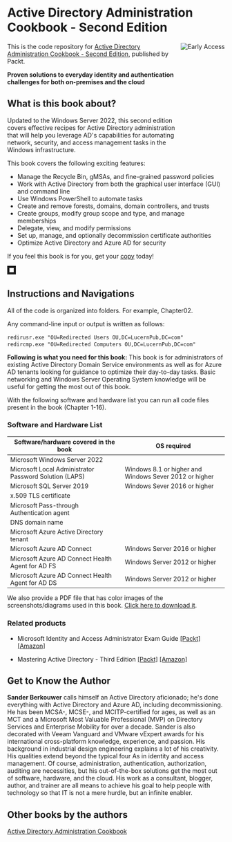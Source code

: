 # Active Directory Administration Cookbook - Second Edition

<a href="https://www.packtpub.com/product/active-directory-administration-cookbook-second-edition/9781803242507?utm_source=github&utm_medium=repository&utm_campaign=9781803242507"><img src="https://static.packt-cdn.com/products/9781803242507/cover/smaller" alt="Early Access" height="256px" align="right"></a>

This is the code repository for [Active Directory Administration Cookbook - Second Edition](https://www.packtpub.com/product/active-directory-administration-cookbook-second-edition/9781803242507?utm_source=github&utm_medium=repository&utm_campaign=9781803242507), published by Packt.

**Proven solutions to everyday identity and authentication challenges for both on-premises and the cloud**

## What is this book about?
Updated to the Windows Server 2022, this second edition covers effective recipes for Active Directory administration that will help you leverage AD's capabilities for automating network, security, and access management tasks in the Windows infrastructure. 

This book covers the following exciting features:
* Manage the Recycle Bin, gMSAs, and fine-grained password policies
* Work with Active Directory from both the graphical user interface (GUI) and command line
* Use Windows PowerShell to automate tasks
* Create and remove forests, domains, domain controllers, and trusts
* Create groups, modify group scope and type, and manage memberships
* Delegate, view, and modify permissions
* Set up, manage, and optionally decommission certificate authorities
* Optimize Active Directory and Azure AD for security

If you feel this book is for you, get your [copy](https://www.amazon.com/dp/1803242507) today!

<a href="https://www.packtpub.com/?utm_source=github&utm_medium=banner&utm_campaign=GitHubBanner"><img src="https://raw.githubusercontent.com/PacktPublishing/GitHub/master/GitHub.png" 
alt="https://www.packtpub.com/" border="5" /></a>

## Instructions and Navigations
All of the code is organized into folders. For example, Chapter02.

Any command-line input or output is written as follows:
```
redirusr.exe "OU=Redirected Users OU,DC=LucernPub,DC=com"
redircmp.exe "OU=Redirected Computers OU,DC=LucernPub,DC=com"
```

**Following is what you need for this book:**
This book is for administrators of existing Active Directory Domain Service environments as well as for Azure AD tenants looking for guidance to optimize their day-to-day tasks. Basic networking and Windows Server Operating System knowledge will be useful for getting the most out of this book.

With the following software and hardware list you can run all code files present in the book (Chapter 1-16).
### Software and Hardware List
| Software/hardware covered in the book | OS required |
| ------------------------------------ | ----------------------------------- |
| Microsoft Windows Server 2022 |  |
| Microsoft Local Administrator Password Solution (LAPS) | Windows 8.1 or higher and Windows Sever 2012 or higher |
| Microsoft SQL Server 2019 | Windows Sever 2016 or higher |
| x.509 TLS certificate |  |
| Microsoft Pass-through Authentication agent |  |
| DNS domain name |  |
| Microsoft Azure Active Directory tenant |  |
| Microsoft Azure AD Connect | Windows Server 2016 or higher |
| Microsoft Azure AD Connect Health Agent for AD FS | Windows Server 2012 or higher |
| Microsoft Azure AD Connect Health Agent for AD DS | Windows Server 2012 or higher |

We also provide a PDF file that has color images of the screenshots/diagrams used in this book. [Click here to download it](https://static.packt-cdn.com/downloads/9781803242507_ColorImages.pdf).

### Related products
* Microsoft Identity and Access Administrator Exam Guide [[Packt]](https://www.packtpub.com/product/microsoft-identity-and-access-administrator-exam-guide/9781801818049?utm_source=github&utm_medium=repository&utm_campaign=9781801818049) [[Amazon]](https://www.amazon.com/dp/1801818045)

* Mastering Active Directory - Third Edition [[Packt]](https://www.packtpub.com/product/mastering-active-directory/9781801070393?utm_source=github&utm_medium=repository&utm_campaign=9781801070393) [[Amazon]](https://www.amazon.com/dp/1801070393)

## Get to Know the Author
**Sander Berkouwer**
calls himself an Active Directory aficionado; he's done everything
with Active Directory and Azure AD, including decommissioning. He has been MCSA-,
MCSE-, and MCITP-certified for ages, as well as an MCT and a Microsoft Most Valuable
Professional (MVP) on Directory Services and Enterprise Mobility for over a decade.
Sander is also decorated with Veeam Vanguard and VMware vExpert awards for his
international cross-platform knowledge, experience, and passion.
His background in industrial design engineering explains a lot of his creativity. His
qualities extend beyond the typical four As in identity and access management. Of
course, administration, authentication, authorization, auditing are necessities, but his
out-of-the-box solutions get the most out of software, hardware, and the cloud.
His work as a consultant, blogger, author, and trainer are all means to achieve his goal to
help people with technology so that IT is not a mere hurdle, but an infinite enabler.

## Other books by the authors
[Active Directory Administration Cookbook](https://www.packtpub.com/virtualization-and-cloud/active-directory-administration-cookbook?utm_source=github&utm_medium=repository&utm_campaign=9781789806984)

